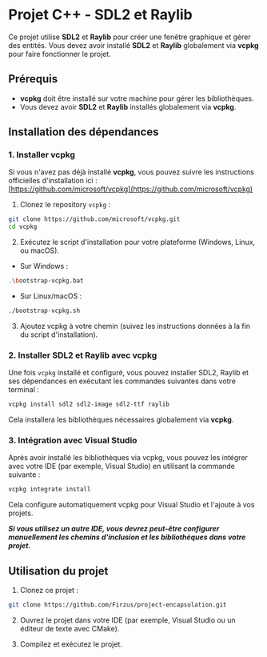 # Projet C++ - SDL2 et Raylib

Ce projet utilise **SDL2** et **Raylib** pour créer une fenêtre graphique et gérer des entités. Vous devez avoir installé **SDL2** et **Raylib** globalement via **vcpkg** pour faire fonctionner le projet.

## Prérequis

- **vcpkg** doit être installé sur votre machine pour gérer les bibliothèques.
- Vous devez avoir **SDL2** et **Raylib** installés globalement via **vcpkg**.

## Installation des dépendances

### 1. Installer vcpkg

Si vous n'avez pas déjà installé **vcpkg**, vous pouvez suivre les instructions officielles d'installation ici :  
[https://github.com/microsoft/vcpkg](https://github.com/microsoft/vcpkg)

1. Clonez le repository `vcpkg` :

```bash
git clone https://github.com/microsoft/vcpkg.git
cd vcpkg
````

2. Exécutez le script d'installation pour votre plateforme (Windows, Linux, ou macOS).

- Sur Windows :

```bash
.\bootstrap-vcpkg.bat
````

- Sur Linux/macOS :

```bash
./bootstrap-vcpkg.sh
````

3. Ajoutez vcpkg à votre chemin (suivez les instructions données à la fin du script d'installation).

### 2. Installer SDL2 et Raylib avec vcpkg

Une fois `vcpkg` installé et configuré, vous pouvez installer SDL2, Raylib et ses dépendances en exécutant les commandes suivantes dans votre terminal :

```bash
vcpkg install sdl2 sdl2-image sdl2-ttf raylib
````

Cela installera les bibliothèques nécessaires globalement via **vcpkg**.

### 3. Intégration avec Visual Studio

Après avoir installé les bibliothèques via vcpkg, vous pouvez les intégrer avec votre IDE (par exemple, Visual Studio) en utilisant la commande suivante :

```bash
vcpkg integrate install
````

Cela configure automatiquement vcpkg pour Visual Studio et l'ajoute à vos projets.

***Si vous utilisez un autre IDE, vous devrez peut-être configurer manuellement les chemins d'inclusion et les bibliothèques dans votre projet.***

## Utilisation du projet

1. Clonez ce projet :

```bash
git clone https://github.com/Firzus/project-encapsulation.git
````

2. Ouvrez le projet dans votre IDE (par exemple, Visual Studio ou un éditeur de texte avec CMake).

3. Compilez et exécutez le projet.
